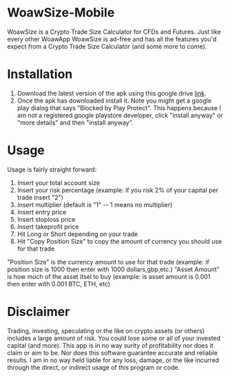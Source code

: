 # WoawSize-Mobile
WoawSize is a Crypto Trade Size Calculator for CFDs and Futures. Just like every other WoawApp WoawSize is ad-free and has all 
the features you'd expect from a Crypto Trade Size Calculator (and some more to come).

# Installation
1. Download the latest version of the apk using this google drive [link](https://drive.google.com/file/d/1j90zTV2yjH67o0u72XQ0bapLy8YNzRFu/view?usp=sharing).
2. Once the apk has downloaded install it. Note you might get a google play dialog that says "Blocked by Play Protect". This happens because I am
not a registered google playstore developer, click "install anyway" or "more details" and then "install anyway".

 # Usage
 Usage is fairly straight forward:
 1. Insert your total account size
 2. Insert your risk percentage (example: if you risk 2% of your capital per trade insert "2")
 3. Insert multiplier (default is "1" -- 1 means no multiplier)
 4. Insert entry price
 5. Insert stoploss price
 6. Insert takeprofit price
 7. Hit Long or Short depending on your trade
 8. Hit "Copy Position Size" to copy the amount of currency you should use for that trade
    
"Position Size" is the currency amount to use for that trade (example: if position size is 1000 then enter with 1000 dollars,gbp,etc.)
"Asset Amount" is how much of the asset itsel to buy (example: is asset amount is 0.001 then enter with 0.001 BTC, ETH, etc)

# Disclaimer
Trading, investing, speculating or the like on crypto assets (or others) includes a large amount of risk. You could lose some or all of your invested
capital (and more). This app is in no way surity of profitability nor does it claim or aim to be. Nor does this software guarantee accurate and reliable results. I am in no way held liable for any loss, damage, or the like incurred through the direct, or indirect usage of this program or code.


